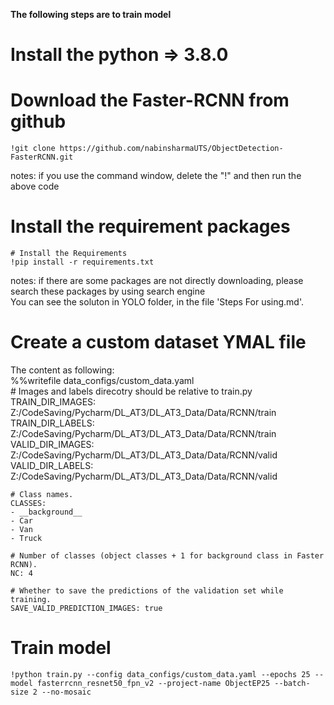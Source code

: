 **The following steps are to train model** 
# Install the python => 3.8.0
# Download the Faster-RCNN from github  
    !git clone https://github.com/nabinsharmaUTS/ObjectDetection-FasterRCNN.git
notes: if you use the command window, delete the "!" and then run the above code  

# Install the requirement packages
    # Install the Requirements
    !pip install -r requirements.txt
notes: if there are some packages are not directly downloading, please search these packages by using search engine  
You can see the soluton in YOLO folder, in the file 'Steps For using.md'.  
  
# Create a custom dataset YMAL file
The content as following:    
    %%writefile data_configs/custom_data.yaml  
    # Images and labels direcotry should be relative to train.py  
    TRAIN_DIR_IMAGES: Z:/CodeSaving/Pycharm/DL_AT3/DL_AT3_Data/Data/RCNN/train  
    TRAIN_DIR_LABELS: Z:/CodeSaving/Pycharm/DL_AT3/DL_AT3_Data/Data/RCNN/train  
    VALID_DIR_IMAGES: Z:/CodeSaving/Pycharm/DL_AT3/DL_AT3_Data/Data/RCNN/valid  
    VALID_DIR_LABELS: Z:/CodeSaving/Pycharm/DL_AT3/DL_AT3_Data/Data/RCNN/valid  
    
    # Class names.  
    CLASSES:  
    - __background__  
    - Car  
    - Van  
    - Truck  
      
    # Number of classes (object classes + 1 for background class in Faster RCNN).  
    NC: 4  
      
    # Whether to save the predictions of the validation set while training.  
    SAVE_VALID_PREDICTION_IMAGES: true  

# Train model
    !python train.py --config data_configs/custom_data.yaml --epochs 25 --model fasterrcnn_resnet50_fpn_v2 --project-name ObjectEP25 --batch-size 2 --no-mosaic




